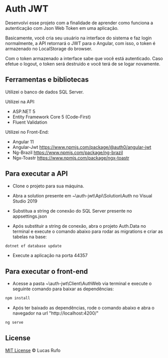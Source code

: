 # Auth JWT

Desenvolvi esse projeto com a finalidade de aprender como funciona a autenticação com Json Web Token em uma aplicação. 

Basicamente, você cria seu usuário na interface do sistema e faz login normalmente, a API retornará o JWT para o Angular, com isso, o token é armazenado no LocalStorage do browser. 

Com o token armazenado a interface sabe que você está autenticado. Caso efetue o logout, o token será destruido e você terá de se logar novamente.

## Ferramentas e bibliotecas

Utilizei o banco de dados SQL Server.

Utilizei na API: 

- ASP.NET 5
- Entity Framework Core 5 (Code-First)
- Fluent Validation

Utilizei no Front-End:

- Angular 11
- Angular-Jwt https://www.npmjs.com/package/@auth0/angular-jwt
- Ng-Brazil https://www.npmjs.com/package/ng-brazil
- Ngx-Toastr https://www.npmjs.com/package/ngx-toastr

## Para executar a API

- Clone o projeto para sua máquina.

- Abra a solution presente em ~\auth-jwt\Api\Solution\Auth no Visual Studio 2019

- Substitua a string de conexão do SQL Server presente no appsettings.json

- Após substituir a string de conexão, abra o projeto Auth.Data no terminal e execute o comando abaixo para rodar as migrations e criar as tabelas na base:

```bash
dotnet ef database update
```

- Execute a aplicação na porta 44357

## Para executar o front-end

- Acesse a pasta ~\auth-jwt\Client\AuthWeb via terminal e execute o seguinte comando para baixar as dependências:

```bash
npm install
```

- Após ter baixado as dependências, rode o comando abaixo e abra o navegador na url "http://localhost:4200/"

```bash
ng serve
```

## License

[MIT License](https://lucasrufo.mit-license.org/) © Lucas Rufo
